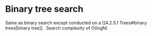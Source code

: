 # Binary tree search
Same as binary search except conducted on a [[4.2.5.1 Trees#binary trees|binary tree]] . Search complexity of O(logN)